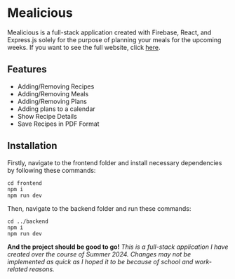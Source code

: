 # Mealicious
Mealicious is a full-stack application created with Firebase, React, and Express.js solely for the purpose of planning your meals for the upcoming weeks.
If you want to see the full website, click [here](https://mealicious.vercel.app).
## Features
- Adding/Removing Recipes
- Adding/Removing Meals
- Adding/Removing Plans
- Adding plans to a calendar
- Show Recipe Details
- Save Recipes in PDF Format
## Installation
Firstly, navigate to the frontend folder and install necessary dependencies by following these commands:
```
cd frontend
npm i
npm run dev
```
Then, navigate to the backend folder and run these commands:
```
cd ../backend
npm i
npm run dev
```
**And the project should be good to go!**
*This is a full-stack application I have created over the course of Summer 2024. Changes may not be implemented as quick as I hoped it to be because of school and work-related reasons.* 

